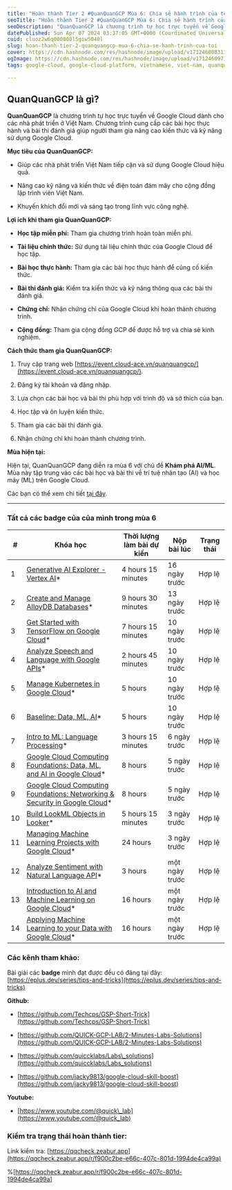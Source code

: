 ```yaml
---
title: "Hoàn thành Tier 2 #QuanQuanGCP Mùa 6: Chia sẻ hành trình của tôi"
seoTitle: "Hoàn thành Tier 2 #QuanQuanGCP Mùa 6: Chia sẻ hành trình của tôi"
seoDescription: "QuanQuanGCP là chương trình tự học trực tuyến về Google Cloud dành cho các nhà phát triển ở Việt Nam. Chương trình cung cấp các bài học thực hành và bài thi"
datePublished: Sun Apr 07 2024 03:37:05 GMT+0000 (Coordinated Universal Time)
cuid: cluoz2w6q000808l5giw5040l
slug: hoan-thanh-tier-2-quanquangcp-mua-6-chia-se-hanh-trinh-cua-toi
cover: https://cdn.hashnode.com/res/hashnode/image/upload/v1712460083119/146240a1-5000-48e2-a090-a80dfe054407.png
ogImage: https://cdn.hashnode.com/res/hashnode/image/upload/v1712460971456/713a7b3a-8357-4069-84ff-008ff7e93c88.png
tags: google-cloud, google-cloud-platform, vietnamese, viet-nam, quanquangcp

---
```


## **QuanQuanGCP là gì?**

**QuanQuanGCP** là chương trình tự học trực tuyến về Google Cloud dành cho các nhà phát triển ở Việt Nam. Chương trình cung cấp các bài học thực hành và bài thi đánh giá giúp người tham gia nâng cao kiến thức và kỹ năng sử dụng Google Cloud.

**Mục tiêu của QuanQuanGCP:**

* Giúp các nhà phát triển Việt Nam tiếp cận và sử dụng Google Cloud hiệu quả.
    
* Nâng cao kỹ năng và kiến thức về điện toán đám mây cho cộng đồng lập trình viên Việt Nam.
    
* Khuyến khích đổi mới và sáng tạo trong lĩnh vực công nghệ.
    

**Lợi ích khi tham gia QuanQuanGCP:**

* **Học tập miễn phí:** Tham gia chương trình hoàn toàn miễn phí.
    
* **Tài liệu chính thức:** Sử dụng tài liệu chính thức của Google Cloud để học tập.
    
* **Bài học thực hành:** Tham gia các bài học thực hành để củng cố kiến thức.
    
* **Bài thi đánh giá:** Kiểm tra kiến thức và kỹ năng thông qua các bài thi đánh giá.
    
* **Chứng chỉ:** Nhận chứng chỉ của Google Cloud khi hoàn thành chương trình.
    
* **Cộng đồng:** Tham gia cộng đồng GCP để được hỗ trợ và chia sẻ kinh nghiệm.
    

**Cách thức tham gia QuanQuanGCP:**

1. Truy cập trang web [https://event.cloud-ace.vn/quanquangcp/](https://event.cloud-ace.vn/quanquangcp/).
    
2. Đăng ký tài khoản và đăng nhập.
    
3. Lựa chọn các bài học và bài thi phù hợp với trình độ và sở thích của bạn.
    
4. Học tập và ôn luyện kiến thức.
    
5. Tham gia các bài thi đánh giá.
    
6. Nhận chứng chỉ khi hoàn thành chương trình.
    

**Mùa hiện tại:**

Hiện tại, QuanQuanGCP đang diễn ra mùa 6 với chủ đề **Khám phá AI/ML**. Mùa này tập trung vào các bài học và bài thi về trí tuệ nhân tạo (AI) và học máy (ML) trên Google Cloud.

Các bạn có thể xem chi tiết [tại đây](https://eplus.dev/chuong-trinh-tu-hoc-google-cloud-quanquangcp-kham-pha-lab-aiml-va-co-hoi-nhan-qua-tang).

---

### **Tất cả các badge của của mình trong mùa 6**

| # | Khóa học | Thời lượng làm bài dự kiến | Nộp bài lúc | Trạng thái |
| --- | --- | --- | --- | --- |
| 1 | [Generative AI Explorer - Vertex AI](https://www.cloudskillsboost.google/course_templates/723)\* | 4 hours 15 minutes | 16 ngày trước | Hợp lệ |
| 2 | [Create and Manage AlloyDB Databases](https://www.cloudskillsboost.google/course_templates/642)\* | 9 hours 30 minutes | 13 ngày trước | Hợp lệ |
| 3 | [Get Started with TensorFlow on Google Cloud](https://www.cloudskillsboost.google/course_templates/646)\* | 7 hours 15 minutes | 10 ngày trước | Hợp lệ |
| 4 | [Analyze Speech and Language with Google APIs](https://www.cloudskillsboost.google/course_templates/634)\* | 2 hours 45 minutes | 10 ngày trước | Hợp lệ |
| 5 | [Manage Kubernetes in Google Cloud](https://www.cloudskillsboost.google/course_templates/783)\* | 5 hours | 10 ngày trước | Hợp lệ |
| 6 | [Baseline: Data, ML, AI](https://www.cloudskillsboost.google/course_templates/619)\* | 5 hours | 10 ngày trước | Hợp lệ |
| 7 | [Intro to ML: Language Processing](https://www.cloudskillsboost.google/course_templates/740)\* | 3 hours 15 minutes | 6 ngày trước | Hợp lệ |
| 8 | [Google Cloud Computing Foundations: Data, ML, and AI in Google Cloud](https://www.cloudskillsboost.google/course_templates/156)\* | 8 hours | 5 ngày trước | Hợp lệ |
| 9 | [Google Cloud Computing Foundations: Networking & Security in Google Cloud](https://www.cloudskillsboost.google/course_templates/155)\* | 8 hours | 5 ngày trước | Hợp lệ |
| 10 | [Build LookML Objects in Looker](https://www.cloudskillsboost.google/course_templates/639)\* | 5 hours 15 minutes | 3 ngày trước | Hợp lệ |
| 11 | [Managing Machine Learning Projects with Google Cloud](https://www.cloudskillsboost.google/course_templates/157)\* | 24 hours | 3 ngày trước | Hợp lệ |
| 12 | [Analyze Sentiment with Natural Language API](https://www.cloudskillsboost.google/course_templates/667)\* | 3 hours | một ngày trước | Hợp lệ |
| 13 | [Introduction to AI and Machine Learning on Google Cloud](https://www.cloudskillsboost.google/course_templates/593)\* | 16 hours | một ngày trước | Hợp lệ |
| 14 | [Applying Machine Learning to your Data with Google Cloud](https://www.cloudskillsboost.google/course_templates/23)\* | 16 hours | một ngày trước | Hợp lệ |

### Các kênh tham khảo:

Bài giải các **badge** mình đạt được đều có đăng tại đây: [https://eplus.dev/series/tips-and-tricks](https://eplus.dev/series/tips-and-tricks)

**Github:**

* [https://github.com/Techcps/GSP-Short-Trick](https://github.com/Techcps/GSP-Short-Trick)
    
* [https://github.com/QUICK-GCP-LAB/2-Minutes-Labs-Solutions](https://github.com/QUICK-GCP-LAB/2-Minutes-Labs-Solutions)
    
* [https://github.com/quiccklabs/Labs\_solutions](https://github.com/quiccklabs/Labs_solutions)
    
* [https://github.com/jacky9813/google-cloud-skill-boost](https://github.com/jacky9813/google-cloud-skill-boost)
    

**Youtube:**

* [https://www.youtube.com/@quick\_lab](https://www.youtube.com/@quick_lab)
    

### Kiểm tra trạng thái hoàn thành tier:

Link kiểm tra: [https://qqcheck.zeabur.app](https://qqcheck.zeabur.app/r/f900c2be-e66c-407c-801d-1994de4ca99a)

%[https://qqcheck.zeabur.app/r/f900c2be-e66c-407c-801d-1994de4ca99a]
